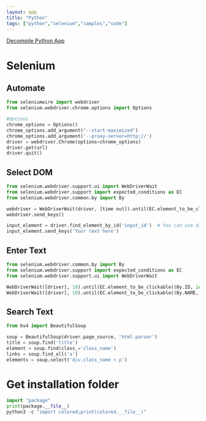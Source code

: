 ```yaml
---
layout: app
title: "Python"
tags: ["python","selenium","samples","code"]
---
```


[Decompile Python App](https://book.hacktricks.xyz/generic-methodologies-and-resources/basic-forensic-methodology/specific-software-file-type-tricks/.pyc)

# Selenium 

## Automate
```python
from seleniumwire import webdriver
from selenium.webdriver.chrome.options import Options

#Options
chrome_options = Options()
chrome_options.add_argument("--start-maximized")
chrome_options.add_argument('--proxy-server=http://')
driver = webdriver.Chrome(options=chrome_options)
driver.get(url)
driver.quit()

```
## Select DOM

```python
from selenium.webdriver.support.ui import WebDriverWait
from selenium.webdriver.support import expected_conditions as EC
from selenium.webdriver.common.by import By

webdriver = WebDriverWait(driver, [time out]).until(EC.element_to_be_clickable((By.CSS_SELECTOR, "TYPE#NAME")))
webdriver.send_keys()

```
```python
input_element = driver.find_element_by_id('input_id')  # You can use different locators
input_element.send_keys('Your text here')
```

## Enter Text

```python
from selenium.webdriver.common.by import By
from selenium.webdriver.support import expected_conditions as EC
from selenium.webdriver.support.ui import WebDriverWait

WebDriverWait([driver], 10).until(EC.element_to_be_clickable((By.ID, id))).send_keys("TEXT")
WebDriverWait([driver], 10).until(EC.element_to_be_clickable((By.NAME, control_name))).send_keys("TEXT")
```

## Search Text

```python
from bs4 import BeautifulSoup

soup = BeautifulSoup(driver.page_source, 'html.parser')
title = soup.find('title')
element = soup.find(class_='class_name')
links = soup.find_all('a')
elements = soup.select('div.class_name > p')
```

# Get installation folder

```python
import "package"
print(package.__file__)
python3 -c "import colored;print(colored.__file__)"
```

